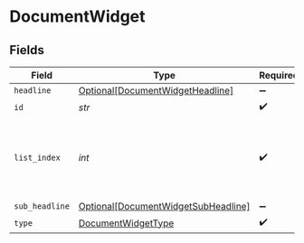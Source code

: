 # DocumentWidget


## Fields

| Field                                                                                   | Type                                                                                    | Required                                                                                | Description                                                                             |
| --------------------------------------------------------------------------------------- | --------------------------------------------------------------------------------------- | --------------------------------------------------------------------------------------- | --------------------------------------------------------------------------------------- |
| `headline`                                                                              | [Optional[DocumentWidgetHeadline]](../../models/shared/documentwidgetheadline.md)       | :heavy_minus_sign:                                                                      | N/A                                                                                     |
| `id`                                                                                    | *str*                                                                                   | :heavy_check_mark:                                                                      | N/A                                                                                     |
| `list_index`                                                                            | *int*                                                                                   | :heavy_check_mark:                                                                      | Index of the widget in the list, used for ordering (left or right)                      |
| `sub_headline`                                                                          | [Optional[DocumentWidgetSubHeadline]](../../models/shared/documentwidgetsubheadline.md) | :heavy_minus_sign:                                                                      | N/A                                                                                     |
| `type`                                                                                  | [DocumentWidgetType](../../models/shared/documentwidgettype.md)                         | :heavy_check_mark:                                                                      | N/A                                                                                     |